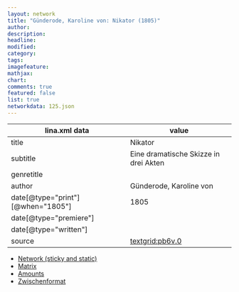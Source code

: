 ```yaml
---
layout: network
title: "Günderode, Karoline von: Nikator (1805)"
author:
description:
headline:
modified:
category:
tags:
imagefeature: 
mathjax: 
chart: 
comments: true
featured: false
list: true
networkdata: 125.json
---
```

lina.xml data  | value
------------- | -------------
title|Nikator
subtitle|Eine dramatische Skizze in drei Akten
genretitle|
author|Günderode, Karoline von
date[@type="print"][@when="1805"]|1805
date[@type="premiere"]|
date[@type="written"]|
source|[textgrid:pb6v.0](https://textgridlab.org/1.0/tgcrud-public/rest/textgrid:pb6v.0/data)



* [Network (sticky and static)](/linas/network125)
* [Matrix](/linas/matrix125)
* [Amounts](/linas/amount125)
* [Zwischenformat](/linas/lina125 )
